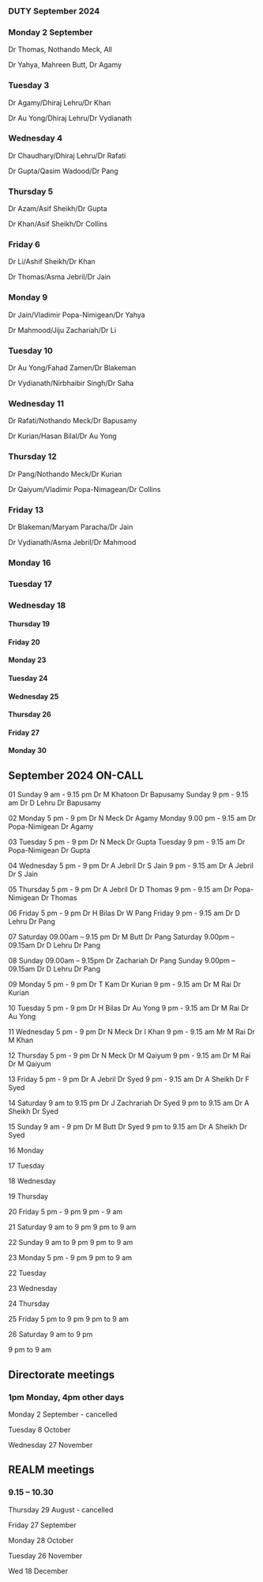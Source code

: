 

### DUTY September 2024


### Monday 2 September  

Dr Thomas, Nothando Meck, All

Dr Yahya, Mahreen Butt, Dr Agamy

### Tuesday 3

Dr Agamy/Dhiraj Lehru/Dr Khan

Dr Au Yong/Dhiraj Lehru/Dr Vydianath

### Wednesday 4

Dr Chaudhary/Dhiraj Lehru/Dr Rafati

Dr Gupta/Qasim Wadood/Dr Pang

### Thursday 5

Dr Azam/Asif Sheikh/Dr Gupta

Dr Khan/Asif Sheikh/Dr Collins

### Friday 6

Dr Li/Ashif Sheikh/Dr Khan

Dr Thomas/Asma Jebril/Dr Jain

### Monday 9

Dr Jain/Vladimir Popa-Nimigean/Dr Yahya

Dr Mahmood/Jiju Zachariah/Dr Li

### Tuesday 10

Dr Au Yong/Fahad Zamen/Dr Blakeman

Dr Vydianath/Nirbhaibir Singh/Dr Saha

### Wednesday 11

Dr Rafati/Nothando Meck/Dr Bapusamy

Dr Kurian/Hasan Bilal/Dr Au Yong

### Thursday 12

Dr Pang/Nothando Meck/Dr Kurian

Dr Qaiyum/Vladimir Popa-Nimagean/Dr Collins

### Friday 13

Dr Blakeman/Maryam Paracha/Dr Jain

Dr Vydianath/Asma Jebril/Dr Mahmood

###  Monday 16



### Tuesday 17





### Wednesday 18





#### Thursday 19





#### Friday 20





#### Monday 23





#### Tuesday 24





#### Wednesday 25



#### Thursday 26




#### Friday 27





#### Monday 30





## September 2024 ON-CALL
 
01 Sunday 9 am - 9.15 pm Dr M Khatoon Dr Bapusamy
 Sunday 9 pm - 9.15 am Dr D Lehru Dr Bapusamy

02 Monday 5 pm - 9 pm Dr N Meck Dr Agamy
Monday 9.00 pm - 9.15 am Dr Popa-Nimigean Dr Agamy

03 Tuesday 5 pm - 9 pm Dr N Meck Dr Gupta
Tuesday 9 pm - 9.15 am Dr Popa-Nimigean Dr Gupta

04 Wednesday 5 pm - 9 pm Dr A Jebril Dr S Jain
9 pm - 9.15 am Dr A Jebril Dr S Jain
 
05	Thursday	5 pm - 9 pm Dr A Jebril Dr D Thomas
9 pm - 9.15 am Dr Popa-Nimigean Dr Thomas

06	Friday	5 pm - 9 pm Dr H Bilas Dr W Pang
Friday 9 pm - 9.15 am Dr D Lehru Dr Pang

07	Saturday 09.00am – 9.15 pm	Dr M Butt Dr Pang
Saturday 9.00pm – 09.15am	Dr D Lehru Dr Pang
 
08	Sunday 09.00am – 9.15pm	Dr Zachariah Dr Pang
Sunday 9.00pm – 09.15am	Dr D Lehru Dr Pang
 
09	Monday	5 pm - 9 pm Dr T Kam Dr Kurian
9 pm - 9.15 am Dr M Rai Dr Kurian

10	Tuesday	5 pm - 9 pm Dr H Bilas Dr Au Yong
9 pm - 9.15 am Dr M Rai Dr Au Yong

11	Wednesday	5 pm - 9 pm Dr N Meck Dr I Khan
9 pm - 9.15 am Mr M Rai Dr M Khan

12 Thursday 5 pm - 9 pm Dr N Meck Dr M Qaiyum
9 pm - 9.15 am Dr M Rai Dr M Qaiyum

13 Friday 5 pm - 9 pm Dr A Jebril Dr Syed
9 pm - 9.15 am Dr A Sheikh Dr F Syed

14 Saturday 9 am to 9.15 pm Dr J Zachrariah Dr Syed
9 pm to 9.15 am Dr A Sheikh Dr Syed

15 Sunday 9 am - 9 pm Dr M Butt Dr Syed
9 pm to 9.15 am Dr A Sheikh Dr Syed

16 Monday 

17 Tuesday 

18 Wednesday 

19 Thursday 

20 Friday 5 pm - 9 pm 
9 pm - 9 am 

21 Saturday 9 am to 9 pm 
9 pm to 9 am 

22 Sunday 9 am to 9 pm 
9 pm to 9 am 

23 Monday 5 pm - 9 pm
9 pm to 9 am

22 Tuesday 

23 Wednesday

24 Thursday 

25 Friday 5 pm to 9 pm 
9 pm to 9 am 

26 Saturday 9 am to 9 pm 

9 pm to 9 am 

## Directorate meetings  
### 1pm Monday, 4pm other days

Monday 2 September - cancelled

Tuesday 8 October

Wednesday 27 November

## REALM meetings
### 9.15 – 10.30

Thursday 29 August	- cancelled

Friday 27 September

Monday 28 October  

Tuesday 26 November		

Wed 18 December	




